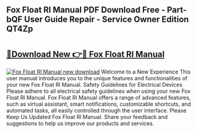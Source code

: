 ## Fox Float Rl Manual PDF Download Free - Part-bQF User Guide Repair - Service Owner Edition QT4Zp

# <h2><a href="http://bc63398.oget.top/?id=Fox+Float+Rl+Manual">🔗Download New 👉🔴 Fox Float Rl Manual</a></h2>

[![Fox Float Rl Manual new download](https://i.imgur.com/5g1atiW.png)](http://bc63398.oget.top/?id=Fox+Float+Rl+Manual)
Welcome to a New Experience This user manual introduces you to the unique features and functionalities of your new Fox Float Rl Manual. Safety Guidelines for Electrical Devices Please adhere to all electrical safety guidelines when using your new Fox Float Rl Manual. Fox Float Rl Manual offers a range of advanced features, such as virtual assistant, smart notifications, customizable shortcuts, and automated tasks, all easily controlled through the user interface. Please Keep Us Updated Fox Float Rl Manual. Share your feedback and suggestions to help us improve our products and services.
